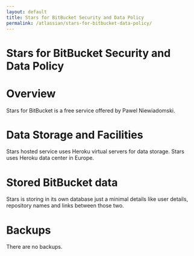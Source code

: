 ```yaml
---
layout: default
title: Stars for BitBucket Security and Data Policy
permalink: /atlassian/stars-for-bitbucket-data-policy/
---
```

Stars for BitBucket Security and Data Policy
=============

# Overview
Stars for BitBucket is a free service offered by Pawel Niewiadomski. 

# Data Storage and Facilities
Stars hosted service uses Heroku virtual servers for data storage. Stars uses Heroku data center in Europe.

# Stored BitBucket data
Stars is storing in its own database just a minimal details like user details, repository names and links between those two.

# Backups
There are no backups.